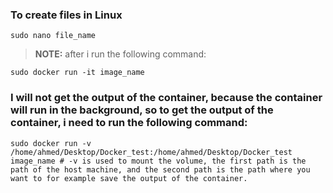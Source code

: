 
### To create files in Linux
```
sudo nano file_name
```

>__NOTE:__ after i run the following command:
``` 
sudo docker run -it image_name
```

### I will not get the output of the container, because the container will run in the background, so to get the output of the container, i need to run  the following command:
```
sudo docker run -v /home/ahmed/Desktop/Docker_test:/home/ahmed/Desktop/Docker_test image_name # -v is used to mount the volume, the first path is the path of the host machine, and the second path is the path where you want to for example save the output of the container.
```

